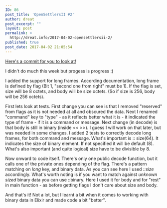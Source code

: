 ```yaml
---
ID: 86
post_title: 'OpenSettlersII #2'
author: dreat
post_excerpt: ""
layout: post
permalink: >
  http://dreat.info/2017-04-02-opensettlersii-2/
published: true
post_date: 2017-04-02 21:05:54
---
```

<a href="https://github.com/Dreat/OpenSettlersII/commit/086302655af2e017161bce6077eacfbf36e029bb">Here's a commit for you to look at!</a>

I didn't do much this week but progess is progress :)

I added the support for long frames. According documentation, long frame is defined by flag (Bit 1, "second one from right" must be 1). If the flag is set, size will be 8 octets, and body will be size octets. (So if size is 256, body will be 256 octets).

First lets look at tests. First change you can see is that I removed "reserved" from flags as it is not needed at all and obscured the data.
Next I renamed "command" key to "type" - as it reflects better what it is - it indicated the type of frame - if it is a command or message.
Next change (in decode) is that body is still in binary (inside &lt;&lt; &gt;&gt;). I guess I will work on that later, but was needed in some changes.
I added 2 tests to correctly decode long frames, for both command and message. What's important is :: size(64). It indicates the size of binary element. If not specified it will be default (8). What's also important (and quite logical) size have to be divisible by 8.

Now onward to code itself. There's only one public decode function, but it calls one of the private ones depending of the flag. There's a pattern matching on <em>long </em>key, and binary data. As you can see here I used <em>::size </em>accordingly.
What's worth noting is if you want to match against <em>unknown sized</em> binary data you can use ::binary. Here I used it for body and for "rest" in main function - as before getting flags I don't care about size and body.

And that's it! Not a lot, but I learnt a bit when it comes to working with binary data in Elixir and made code a bit "better".
